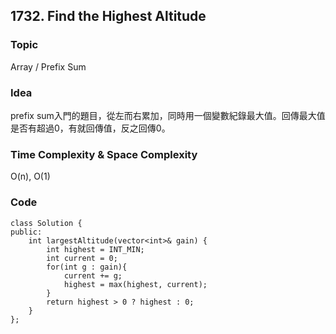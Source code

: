 ## 1732. Find the Highest Altitude

### Topic
Array / Prefix Sum

### Idea
prefix sum入門的題目，從左而右累加，同時用一個變數紀錄最大值。回傳最大值是否有超過0，有就回傳值，反之回傳0。

### Time Complexity & Space Complexity
O(n), O(1)

### Code
```
class Solution {
public:
    int largestAltitude(vector<int>& gain) {
        int highest = INT_MIN;
        int current = 0;
        for(int g : gain){
            current += g;
            highest = max(highest, current);
        }
        return highest > 0 ? highest : 0; 
    }
};
```
